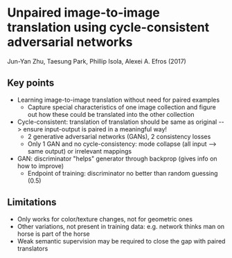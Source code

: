 # Unpaired image-to-image translation using cycle-consistent adversarial networks
Jun-Yan Zhu, Taesung Park, Phillip Isola, Alexei A. Efros (2017)

## Key points
- Learning image-to-image translation without need for paired examples
    - Capture special characteristics of one image collection and figure out how these could be translated into the other collection
- Cycle-consistent: translation of translation should be same as original --> ensure input-output is paired in a meaningful way!
    - 2 generative adversarial networks (GANs), 2 consistency losses
    - Only 1 GAN and no cycle-consistency: mode collapse (all input --> same output) or irrelevant mappings
- GAN: discriminator "helps" generator through backprop (gives info on how to improve)
    - Endpoint of training: discriminator no better than random guessing (0.5)

## Limitations
- Only works for color/texture changes, not for geometric ones
- Other variations, not present in training data: e.g. network thinks man on horse is part of the horse
- Weak semantic supervision may be required to close the gap with paired translators
